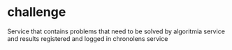# challenge
Service that contains problems that need to be solved by algoritmia service and results registered and logged in chronolens service
